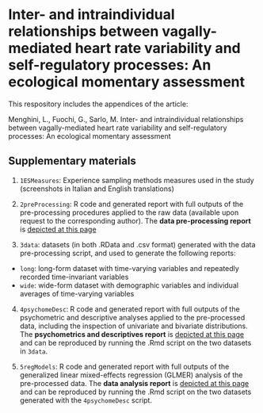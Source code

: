 # Inter- and intraindividual relationships between vagally-mediated heart rate variability and self-regulatory processes: An ecological momentary assessment
This respository includes the appendices of the article:

Menghini, L., Fuochi, G., Sarlo, M. Inter- and intraindividual relationships between vagally-mediated heart rate variability and self-regulatory processes: An ecological momentary assessment

## Supplementary materials
1. `1ESMeasures`: Experience sampling methods measures used in the study (screenshots in Italian and English translations)

2. `2preProcessing`: R code and generated report with full outputs of the pre-processing procedures applied to the raw data (available upon request to the corresponding author). The **data pre-processing report** is [depicted at this page](https://Luca-Menghini/vmHRV-selfRegulation/)

3. `3data`: datasets (in both .RData and .csv format) generated with the data pre-processing script, and used to generate the following reports: 
  - `long`: long-form dataset with time-varying variables and repeatedly recorded time-invariant variables
  - `wide`: wide-form dataset with demographic variables and individual averages of time-varying variables

4. `4psychomeDesc`: R code and generated report  with full outputs of the psychometric and descriptive analyses applied to the pre-processed data, including the inspection of univariate and bivariate distributions. The **psychometrics and descriptives report** is [depicted at this page](https://Luca-Menghini/vmHRV-selfRegulation/) and can be reproduced by running the .Rmd script on the two datasets in `3data`.

5. `5regModels`: R code and generated report with full outputs of the generalized linear mixed-effects regression (GLMER) analysis of the pre-processed data. The **data analysis report** is [depicted at this page](https://Luca-Menghini/vmHRV-selfRegulation/) and can be reproduced by running the .Rmd script on the two datasets generated with the `4psychomeDesc` script.
